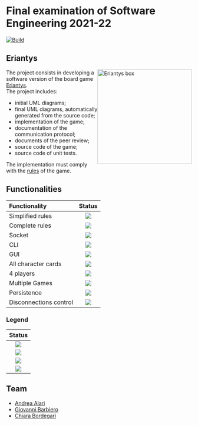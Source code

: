 # Final examination of Software Engineering 2021-22

[![Build](https://github.com/GioBar00/ingsw2022-AM33/actions/workflows/maven.yml/badge.svg?branch=main)](https://github.com/GioBar00/ingsw2022-AM33/actions/workflows/maven.yml)

## Eriantys

<img src="https://www.craniocreations.it/wp-content/uploads/2021/06/Eriantys_scatola3Dombra.png" width="256px" height="256px"  alt="Eriantys box" style="float: right"/>

The project consists in developing a software version of the board
game [Eriantys](https://www.craniocreations.it/prodotto/eriantys/).</br>
The project includes:

- initial UML diagrams;
- final UML diagrams, automatically generated from the source code;
- implementation of the game;
- documentation of the communication protocol;
- documents of the peer review;
- source code of the game;
- source code of unit tests.

The implementation must comply with
the [rules](https://www.craniocreations.it/wp-content/uploads/2021/11/Eriantys_ITA_bassa.pdf) of the game.

## Functionalities

| Functionality          |                                                              Status                                                              |
|:-----------------------|:--------------------------------------------------------------------------------------------------------------------------------:|
| Simplified rules       |    [![](https://img.shields.io/badge/Status-tested-green.svg?style=flat)](https://www.craniocreations.it/prodotto/eriantys/)     |
| Complete rules         |    [![](https://img.shields.io/badge/Status-tested-green.svg?style=flat)](https://www.craniocreations.it/prodotto/eriantys/)     |
| Socket                 |    [![](https://img.shields.io/badge/Status-tested-green.svg?style=flat)](https://www.craniocreations.it/prodotto/eriantys/)     |
| CLI                    |    [![](https://img.shields.io/badge/Status-testing-blue.svg?style=flat)](https://www.craniocreations.it/prodotto/eriantys/)     |
| GUI                    |    [![](https://img.shields.io/badge/Status-testing-blue.svg?style=flat)](https://www.craniocreations.it/prodotto/eriantys/)     |
| All character cards    |    [![](https://img.shields.io/badge/Status-tested-green.svg?style=flat)](https://www.craniocreations.it/prodotto/eriantys/)     |
| 4 players              |    [![](https://img.shields.io/badge/Status-tested-green.svg?style=flat)](https://www.craniocreations.it/prodotto/eriantys/)     |
| Multiple Games         | [![](https://img.shields.io/badge/Status-not_implemented-red.svg?style=flat)](https://www.craniocreations.it/prodotto/eriantys/) |
| Persistence            | [![](https://img.shields.io/badge/Status-not_implemented-red.svg?style=flat)](https://www.craniocreations.it/prodotto/eriantys/) |
| Disconnections control |    [![](https://img.shields.io/badge/Status-tested-green.svg?style=flat)](https://www.craniocreations.it/prodotto/eriantys/)     |

### Legend

|                                                              Status                                                              |
|:--------------------------------------------------------------------------------------------------------------------------------:|
| [![](https://img.shields.io/badge/Status-not_implemented-red.svg?style=flat)](https://www.craniocreations.it/prodotto/eriantys/) |
| [![](https://img.shields.io/badge/Status-implementing-yellow.svg?style=flat)](https://www.craniocreations.it/prodotto/eriantys/) |
|    [![](https://img.shields.io/badge/Status-testing-blue.svg?style=flat)](https://www.craniocreations.it/prodotto/eriantys/)     |
|    [![](https://img.shields.io/badge/Status-tested-green.svg?style=flat)](https://www.craniocreations.it/prodotto/eriantys/)     |

## Team

- [Andrea Alari](https://github.com/andrea-alari)
- [Giovanni Barbiero](https://github.com/GioBar00)
- [Chiara Bordegari](https://github.com/Chiara-Bordegari)
